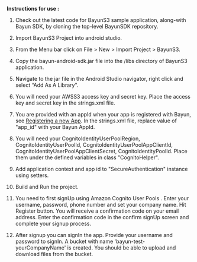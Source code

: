 **Instructions for use :**

1. Check out the latest code for BayunS3 sample application, along-with Bayun SDK, by cloning the top-level BayunSDK repository.

2. Import BayunS3 Project into android studio.

3. From the Menu bar click on File > New > Import Project > BayunS3.

4. Copy the bayun-android-sdk.jar file into the /libs directory of BayunS3 application.

5. Navigate to the jar file in the Android Studio navigator, right click and select “Add As A Library".

6. You will need your AWSS3 access key and secret key.
Place the access key and secret key in the strings.xml file.

7. You are provided with an appId when your app is registered with Bayun, see  [Registering a new App](https://www.bayunsystems.com/resources/core_sdk_android/getting_started.html).
In the strings.xml file, replace value of "app_id" with your Bayun AppId.

8. You will need your CognitoIdentityUserPoolRegion, CognitoIdentityUserPoolId, CognitoIdentityUserPoolAppClientId, CognitoIdentityUserPoolAppClientSecret, CognitoIdentityPoolId.
Place them under the defined variables in class "CognitoHelper".

9. Add application context and app id to "SecureAuthentication" instance using setters.

10. Build and Run the project.

11. You need to first signUp using Amazon Cognito User Pools .
Enter your username, password, phone number and set your company name. Hit Register button.
You will receive a confirmation code on your email address. Enter the confirmation code in the confirm signUp screen  and complete your signup process.

12. After signup you can signIn the app. Provide your username and password to signIn. A bucket with name 'bayun-test-yourCompanyName' is created. You should be able to upload and download files from the bucket.